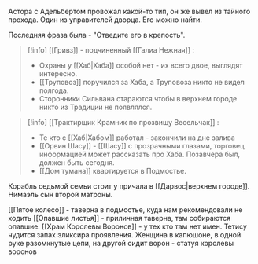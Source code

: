 
Астора с Адельбертом провожал какой-то тип, он же вывел из тайного прохода. Один из управителей дворца. Его можно найти.

Последняя фраза была - "Отведите его в крепость".


>[!info]
>[[Гривз]] - подчиненный [[Галиа Нежная]] : 
>
>- Охраны у [[Хаб|Хаба]]  особой нет - их всего двое, выглядят интересно. 
>- [[Труповоз]] поручился за Хаба, а Труповоза никто не видел полгода.
>- Сторонники Сильвана стараются чтобы в верхнем городе никто из Традиции не появлялся.



> [!info]
> [[Трактирщик Крамник по прозвищу Весельчак]] :
>-  Те кто с [[Хаб|Хабом]] работал - закончили на дне залива
> - [[Орвин Шасу]] - [[Шасу]] с прозрачными глазами, торговец информацией может рассказать про Хаба. Позавчера был, должен быть сегодня. 
>- [[Дом тумана]] квартируется в Подмостье.

Корабль седьмой семьи стоит у причала в [[Дарвос|верхнем городе]].
Нимаэль сын второй матроны.

[[Пятое колесо]] - таверна в подмостье, куда нам рекомендовали не ходить
[[Опавшие листья]] - приличная таверна, там собираются опавшие.
[[Храм Королевы Воронов]] - у тех кто там нет имен.
Тетису чудится запах эликсира проявления.
Женщина в капюшоне, в одной руке разомкнутые цепи, на другой сидит ворон - статуя королевы воронов
